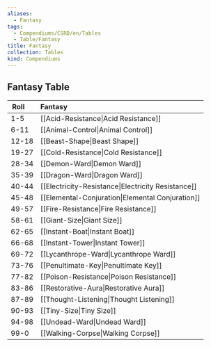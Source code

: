 ```yaml
---
aliases:
  - Fantasy
tags:
  - Compendiums/CSRD/en/Tables
  - Table/Fantasy
title: Fantasy
collection: Tables
kind: Compendiums
---
```

## Fantasy Table
|  Roll &nbsp; &nbsp; | Fantasy  |
| ------------- | :----------- |
| 1-5 | [[Acid-Resistance\|Acid Resistance]] |
| 6-11 | [[Animal-Control\|Animal Control]] |
| 12-18 | [[Beast-Shape\|Beast Shape]] |
| 19-27 | [[Cold-Resistance\|Cold Resistance]] |
| 28-34 | [[Demon-Ward\|Demon Ward]] |
| 35-39 | [[Dragon-Ward\|Dragon Ward]] |
| 40-44 | [[Electricity-Resistance\|Electricity Resistance]] |
| 45-48 | [[Elemental-Conjuration\|Elemental Conjuration]] |
| 49-57 | [[Fire-Resistance\|Fire Resistance]] |
| 58-61 | [[Giant-Size\|Giant Size]] |
| 62-65 | [[Instant-Boat\|Instant Boat]] |
| 66-68 | [[Instant-Tower\|Instant Tower]] |
| 69-72 | [[Lycanthrope-Ward\|Lycanthrope Ward]] |
| 73-76 | [[Penultimate-Key\|Penultimate Key]] |
| 77-82 | [[Poison-Resistance\|Poison Resistance]] |
| 83-86 | [[Restorative-Aura\|Restorative Aura]] |
| 87-89 | [[Thought-Listening\|Thought Listening]] |
| 90-93 | [[Tiny-Size\|Tiny Size]] |
| 94-98 | [[Undead-Ward\|Undead Ward]] |
| 99-0 | [[Walking-Corpse\|Walking Corpse]] |